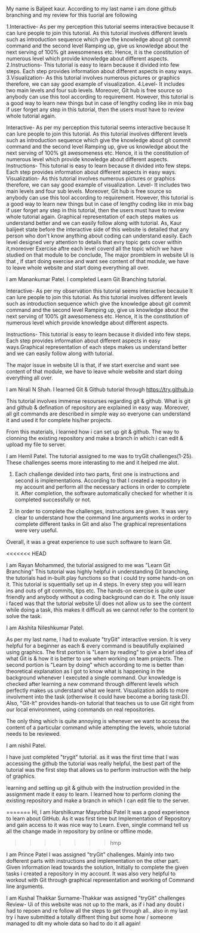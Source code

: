 My name is Baljeet kaur.
According to my last name i am done github branching and my review for this tuorial are following

1.Interactive- As per my perception this tutorial seems interactive because It can lure people to join this  tutorial. As this tutorial involves different levels such as introduction sequence which give the knowledge about git commit command and the second level Ramping up, give us knowledge about the next serving of 100% git awesomeness etc. Hence, it is the constitution of numerous level which provide knowledge about different aspects. 
2.Instructions- This tutorial is easy to learn because it divided into few steps. Each step provides information about different aspects in easy ways. 
3.Visualization- As this tutorial involves numerous pictures or graphics therefore, we can say good example of visualization. 
4.Level- It includes two main levels and four sub levels. Moreover, Git hub is free source so anybody can use this tool according to requirement.
However, this tutorial is a good way to learn new things but in case of lengthy coding like in mix bag if user forget any step in this tutorial, then the users must have to review whole tutorial again. 



Interactive- As per my perception this tutorial seems interactive because It can lure people to join this  tutorial. 
As this tutorial involves different levels such as introduction sequence which give the knowledge about git commit command and
the second level Ramping up, give us knowledge about the next serving of 100% git awesomeness etc. Hence, it is the constitution
of numerous level which provide knowledge about different aspects. 
Instructions- This tutorial is easy to learn because it divided into few steps. Each step provides information about different aspects in easy ways. 
Visualization- As this tutorial involves numerous pictures or graphics therefore, we can say good example of visualization. 
Level- It includes two main levels and four sub levels. Moreover, Git hub is free source so anybody can use this tool according to requirement.
However, this tutorial is a good way to learn new things but in case of lengthy coding like in mix bag if user forget any step in this tutorial,
then the users must have to review whole tutorial again. 
Graphical representation of each steps makes us understand better and we can easily follow along with tutorial.
As, Kaur balijeet state before the interactive side of this website is detailed that any person who don't know anything about coding can understand easily.
Each level designed very attention to details that evry topic gets cover within it,moreover Exercise aftre each level coverd all the topic which we have studied on that module
to be conclude, The major promblem in website UI is that , if start doing exercise and want see content of that module, we have to leave whole website and start doing everything all over. 


I am Manankumar Patel. I completed Learn Git Branching tutorial.

Interactive- As per my observation this tutorial seems interactive because It can lure people to join this tutorial. As this tutorial involves different levels such as introduction sequence which give the knowledge about git commit command and the second level Ramping up, give us knowledge about the next serving of 100% git awesomeness etc. Hence, it is the constitution of numerous level which provide knowledge about different aspects. 

Instructions- This tutorial is easy to learn because it divided into few steps. Each step provides information about different aspects in easy ways.Graphical representation of each steps makes us understand better and we can easily follow along with tutorial. 

The major issue in website UI is that, if we start exercise and want see content of that module, we have to leave whole website and start doing everything all over.


I am Nirali N Shah. I learned Git & Github tutorial through https://try.github.io 

This tutorial involves immense resourses regarding git & github. What is git and github & defination of repository are explained in easy way. Moreover, all git commands are described in simple way so everyone can understand it and used it for complete his/her projects.

From this materials, i learned how i can set up git & github. The way to clonning the existing repository and make a branch in which i can edit & upload my file to server.  

I am Hemil Patel. 
The tutorial assigned to me was to tryGit challenges(1-25). These challenges seems more interasting to me and it helped me alot.

1) Each challenge devided into two parts, first one is instructions and second is implementations. According to that I created a repository in my account and perform all the necessary actions in order to complete it. After completion, the software automatically checked for whether it is completed successfully or not.

2) In order to complete the challenges, instructions are given. It was very clear to understand how the command line arguments works in order to complete different tasks in Git and also The graphical representations were very useful.

Overall, it was a great experience to use such software to learn Git.

<<<<<<< HEAD

I am Rayan Mohammed, the tutorial assigned to me was "Learn Git Branching" This tutorial was highly helpful in understanding Git branching, the tutorials had in-built play functions so that i could try some hands-on on it. This tutorial is squentially set up in 4 steps. In every step you will learn ins and outs of git commits, tips etc. The hands-on exercise is quite user friendly and anybody without a coding background can do it. The only issue i faced was that the tutorial website UI does not allow us to see the content while doing a task, this makes it difficult as we cannot refer to the content to solve the task.

I am Akshita Nileshkumar Patel.

As per my last name, I had to evaluate "tryGit" interactive version. It is very helpful for a beginner as each & every command is beautifully explained using graphics. The first portion is "Learn by reading" to give a brief idea of what Git is & how it is better to use when working on team projects.
The second portion is "Learn by doing" which according to me is better than theoretical explanation as I got to know what is happening in the background whenever I executed a single command. Our knowledge is checked after learning a new command through different levels which perfectly makes us understand what we learnt. Visualization adds to more involvment into the task (otherwise it could have become a boring task:D). Also, "Git-It" provides hands-on tutorial that teaches us to use Git right from our local environment, using commands on real repositories.

The only thing which is quite annoying is whenever we want to access the content of a particular command while attempting the levels, whole tutorial needs to be reviewed.



I am nishil Patel.

I have just completed "trygit" tutorial. as it was the first time that I was accessing the github the tutorial was really helpful, the best part of the tutorial was the first step that allows us to perform instruction with the help of graphics.

learning  and setting up git & github with the instruction provided in the assignment made it easy to learn. I learned how to perform cloning the existing repository and make a branch in which I can edit file to the server.  

=======
Hi, I am Harshilkumar Mayurbhai Patel
It was a good experience to learn about GitHub. As it was first time but Implementation of Repository and gain access to it was nice way to Learn. Even, single command tell us all the change made in repository by online or offline mode.
>>>>>>> hmp

I am Prince Patel
I was assigned "tryGit" challenges. Mainly into two dofferent parts with instructions and implementation on the other part. Given information lead towards the solution, Initially to complete the given tasks i created a repository in my account.
It was also very helpful to workout with Git through graphical representation and working of Command line arguments.

I am Kushal Thakkar
Surname-Thakkar
was assigned "tryGit" challenges
Review- Ui of this website was not up to the mark, as if i had any doubt i had to repoen and re follow all the steps to get through all..
also in my last try i have submitted a totally diffrent thing but some how / someone managed to dlt my whole data so had to do it all again!


